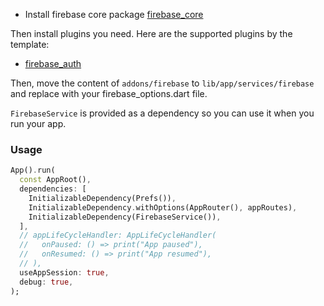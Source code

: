 * Install firebase core package [firebase_core](https://pub.dev/packages/firebase_core)

Then install plugins you need. Here are the supported plugins by the template:
* [firebase_auth](https://pub.dev/packages/firebase_auth)

Then, move the content of `addons/firebase` to `lib/app/services/firebase` and replace with your firebase_options.dart file.

`FirebaseService` is provided as a dependency so you can use it when you run your app.

### Usage
```dart
App().run(
  const AppRoot(),
  dependencies: [
    InitializableDependency(Prefs()),
    InitializableDependency.withOptions(AppRouter(), appRoutes),
    InitializableDependency(FirebaseService()),
  ],
  // appLifeCycleHandler: AppLifeCycleHandler(
  //   onPaused: () => print("App paused"),
  //   onResumed: () => print("App resumed"),
  // ),
  useAppSession: true,
  debug: true,
);
```
